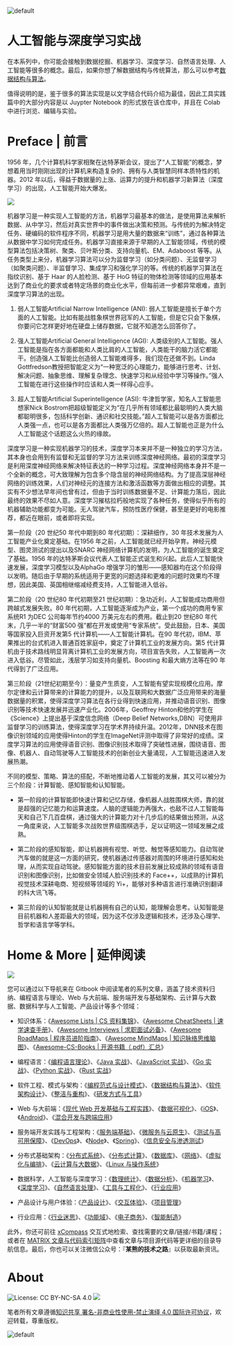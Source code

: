 ![default](https://user-images.githubusercontent.com/5803001/44629093-c753d900-a97c-11e8-8c16-9d0e96b149aa.png)

# 人工智能与深度学习实战

在本系列中，你可能会接触到数据挖掘、机器学习、深度学习、自然语言处理、人工智能等很多的概念。最后，如果你想了解数据结构与传统算法，那么可以参考[数据结构与算法](http://ngte-se.gitbook.io)。

值得说明的是，鉴于很多的算法实现是以文字结合代码介绍为最佳，因此工具实践篇中的大部分内容是以 Juypter Notebook 的形式放在该仓库中，并且在 Colab 中进行浏览、编辑与实验。

# Preface | 前言

1956 年，几个计算机科学家相聚在达特茅斯会议，提出了“人工智能”的概念，梦想着用当时刚刚出现的计算机来构造复杂的、拥有与人类智慧同样本质特性的机器。2012 年以后，得益于数据量的上涨、运算力的提升和机器学习新算法（深度学习）的出现，人工智能开始大爆发。

![](https://i.postimg.cc/26CpMVQK/image.png)

机器学习是一种实现人工智能的方法，机器学习最基本的做法，是使用算法来解析数据、从中学习，然后对真实世界中的事件做出决策和预测。与传统的为解决特定任务、硬编码的软件程序不同，机器学习是用大量的数据来“训练”，通过各种算法从数据中学习如何完成任务。机器学习直接来源于早期的人工智能领域，传统的模型算法包括决策树、聚类、贝叶斯分类、支持向量机、EM、Adaboost 等等。从任务类型上来分，机器学习算法可以分为监督学习（如分类问题）、无监督学习（如聚类问题）、半监督学习、集成学习和强化学习的等。传统的机器学习算法在指纹识别、基于 Haar 的人脸检测、基于 HoG 特征的物体检测等领域的应用基本达到了商业化的要求或者特定场景的商业化水平，但每前进一步都异常艰难，直到深度学习算法的出现。

1. 弱人工智能Artificial Narrow Intelligence (ANI): 弱人工智能是擅长于单个方面的人工智能。比如有能战胜象棋世界冠军的人工智能，但是它只会下象棋，你要问它怎样更好地在硬盘上储存数据，它就不知道怎么回答你了。

2. 强人工智能Artificial General Intelligence (AGI): 人类级别的人工智能。强人工智能是指在各方面都能和人类比肩的人工智能，人类能干的脑力活它都能干。创造强人工智能比创造弱人工智能难得多，我们现在还做不到。Linda Gottfredson教授把智能定义为“一种宽泛的心理能力，能够进行思考、计划、解决问题、抽象思维、理解复杂理念、快速学习和从经验中学习等操作。”强人工智能在进行这些操作时应该和人类一样得心应手。

3. 超人工智能Artificial Superintelligence (ASI): 牛津哲学家，知名人工智能思想家Nick Bostrom把超级智能定义为“在几乎所有领域都比最聪明的人类大脑都聪明很多，包括科学创新、通识和社交技能。”超人工智能可以是各方面都比人类强一点，也可以是各方面都比人类强万亿倍的。超人工智能也正是为什么人工智能这个话题这么火热的缘故。

深度学习是一种实现机器学习的技术，深度学习本来并不是一种独立的学习方法，其本身也会用到有监督和无监督的学习方法来训练深度神经网络。最初的深度学习是利用深度神经网络来解决特征表达的一种学习过程。深度神经网络本身并不是一个全新的概念，可大致理解为包含多个隐含层的神经网络结构。为了提高深层神经网络的训练效果，人们对神经元的连接方法和激活函数等方面做出相应的调整。其实有不少想法早年间也曾有过，但由于当时训练数据量不足、计算能力落后，因此最终的效果不尽如人意。深度学习摧枯拉朽般地实现了各种任务，使得似乎所有的机器辅助功能都变为可能。无人驾驶汽车，预防性医疗保健，甚至是更好的电影推荐，都近在眼前，或者即将实现。

第一阶段（20 世纪50 年代中期到80 年代初期）：深耕细作，30 年技术发展为人工智能产业化奠定基础。在1956 年之前，人工智能就已经开始孕育。神经元模型、图灵测试的提出以及SNARC 神经网络计算机的发明，为人工智能的诞生奠定了基础。1956 年的达特茅斯会议代表人工智能正式诞生和兴起。此后人工智能快速发展，深度学习模型以及AlphaGo 增强学习的雏形——感知器均在这个阶段得以发明。随后由于早期的系统适用于更宽的问题选择和更难的问题时效果均不理想，因此美国、英国相继缩减经费支持，人工智能进入低谷。

第二阶段（20 世纪80 年代初期至21 世纪初期）：急功近利，人工智能成功商用但跨越式发展失败。80 年代初期，人工智能逐渐成为产业，第一个成功的商用专家系统R1 为DEC 公司每年节约4000 万美元左右的费用。截止到20 世纪80 年代末，几乎一半的“财富500 强”都在开发或使用“专家系统”。受此鼓励，日本、美国等国家投入巨资开发第5 代计算机——人工智能计算机。在90 年代初，IBM、苹果推出的台式机进入普通百姓家庭中，奠定了计算机工业的发展方向。第5 代计算机由于技术路线明显背离计算机工业的发展方向，项目宣告失败，人工智能再一次进入低谷。尽管如此，浅层学习如支持向量机、Boosting 和最大熵方法等在90 年代得到了广泛应用。

第三阶段（21世纪初期至今）：量变产生质变，人工智能有望实现规模化应用。摩尔定律和云计算带来的计算能力的提升，以及互联网和大数据广泛应用带来的海量数据量的积累，使得深度学习算法在各行业得到快速应用，并推动语音识别、图像识别等技术快速发展并迅速产业化。2006年，Geoffrey Hinton和他的学生在《Science》上提出基于深度信念网络（Deep Belief Networks,DBN）可使用非监督学习的训练算法，使得深度学习在学术界持续升温。2012年，DNN技术在图像识别领域的应用使得Hinton的学生在ImageNet评测中取得了非常好的成绩。深度学习算法的应用使得语音识别、图像识别技术取得了突破性进展，围绕语音、图像、机器人、自动驾驶等人工智能技术的创新创业大量涌现，人工智能迅速进入发展热潮。

不同的模型、策略、算法的搭配，不断地推动着人工智能的发展，其又可以被分为三个阶段：计算智能、感知智能和认知智能。

- 第一阶段的计算智能即快速计算和记忆存储，像机器人战胜围棋大师，靠的就是超强的记忆能力和运算速度。人脑的逻辑能力再强大，也敌不过人工智能每天和自己下几百盘棋，通过强大的计算能力对十几步后的结果做出预测，从这一角度来说，人工智能多次战败世界级围棋选手，足以证明这一领域发展之成熟。

- 第二阶段的感知智能，即让机器拥有视觉、听觉、触觉等感知能力。自动驾驶汽车做的就是这一方面的研究，使机器通过传感器对周围的环境进行感知和处理，从而实现自动驾驶。感知智能方面的技术目前发展比较成熟的领域有语音识别和图像识别，比如做安全领域人脸识别技术的 Face++，以成熟的计算机视觉技术深耕电商、短视频等领域的 Yi+，能够对多种语言进行准确识别翻译的科大讯飞等。

- 第三阶段的认知智能就是让机器拥有自己的认知，能理解会思考。认知智能是目前机器和人差距最大的领域，因为这不仅涉及逻辑和技术，还涉及心理学、哲学和语言学等学科。

# Home & More | 延伸阅读

![](https://i.postimg.cc/CMDmg2SQ/image.png)

您可以通过以下导航来在 Gitbook 中阅读笔者的系列文章，涵盖了技术资料归纳、编程语言与理论、Web 与大前端、服务端开发与基础架构、云计算与大数据、数据科学与人工智能、产品设计等多个领域：

- 知识体系：《[Awesome Lists | CS 资料集锦](https://ngte-al.gitbook.io/i/)》、《[Awesome CheatSheets | 速学速查手册](https://ngte-ac.gitbook.io/i/)》、《[Awesome Interviews | 求职面试必备](https://github.com/wx-chevalier/Awesome-Interviews)》、《[Awesome RoadMaps | 程序员进阶指南](https://github.com/wx-chevalier/Awesome-RoadMaps)》、《[Awesome MindMaps | 知识脉络思维脑图](https://github.com/wx-chevalier/Awesome-MindMaps)》、《[Awesome-CS-Books | 开源书籍（.pdf）汇总](https://github.com/wx-chevalier/Awesome-CS-Books)》

- 编程语言：《[编程语言理论](https://ngte-pl.gitbook.io/i/)》、《[Java 实战](https://ngte-pl.gitbook.io/i/java/java)》、《[JavaScript 实战](https://ngte-pl.gitbook.io/i/javascript/javascript)》、《[Go 实战](https://ngte-pl.gitbook.io/i/go/go)》、《[Python 实战](https://ngte-pl.gitbook.io/i/python/python)》、《[Rust 实战](https://ngte-pl.gitbook.io/i/rust/rust)》

- 软件工程、模式与架构：《[编程范式与设计模式](https://ngte-se.gitbook.io/i/)》、《[数据结构与算法](https://ngte-se.gitbook.io/i/)》、《[软件架构设计](https://ngte-se.gitbook.io/i/)》、《[整洁与重构](https://ngte-se.gitbook.io/i/)》、《[研发方式与工具](https://ngte-se.gitbook.io/i/)》

* Web 与大前端：《[现代 Web 开发基础与工程实践](https://ngte-web.gitbook.io/i/)》、《[数据可视化](https://ngte-fe.gitbook.io/i/)》、《[iOS](https://ngte-fe.gitbook.io/i/)》、《[Android](https://ngte-fe.gitbook.io/i/)》、《[混合开发与跨端应用](https://ngte-fe.gitbook.io/i/)》

* 服务端开发实践与工程架构：《[服务端基础](https://ngte-be.gitbook.io/i/)》、《[微服务与云原生](https://ngte-be.gitbook.io/i/)》、《[测试与高可用保障](https://ngte-be.gitbook.io/i/)》、《[DevOps](https://ngte-be.gitbook.io/i/)》、《[Node](https://ngte-be.gitbook.io/i/)》、《[Spring](https://github.com/wx-chevalier/Spring-Series)》、《[信息安全与渗透测试](https://ngte-be.gitbook.io/i/)》

* 分布式基础架构：《[分布式系统](https://ngte-infras.gitbook.io/i/)》、《[分布式计算](https://ngte-infras.gitbook.io/i/)》、《[数据库](https://github.com/wx-chevalier/Database-Series)》、《[网络](https://ngte-infras.gitbook.io/i/)》、《[虚拟化与编排](https://ngte-infras.gitbook.io/i/)》、《[云计算与大数据](https://ngte-infras.gitbook.io/i/)》、《[Linux 与操作系统](https://github.com/wx-chevalier/Linux-Series)》

* 数据科学，人工智能与深度学习：《[数理统计](https://ngte-aidl.gitbook.io/i/)》、《[数据分析](https://ngte-aidl.gitbook.io/i/)》、《[机器学习](https://ngte-aidl.gitbook.io/i/)》、《[深度学习](https://ngte-aidl.gitbook.io/i/)》、《[自然语言处理](https://ngte-aidl.gitbook.io/i/)》、《[工具与工程化](https://ngte-aidl.gitbook.io/i/)》、《[行业应用](https://ngte-aidl.gitbook.io/i/)》

* 产品设计与用户体验：《[产品设计](https://ngte-pd.gitbook.io/i/)》、《[交互体验](https://ngte-pd.gitbook.io/i/)》、《[项目管理](https://ngte-pd.gitbook.io/i/)》

* 行业应用：《[行业迷思](https://github.com/wx-chevalier/Business-Series)》、《[功能域](https://github.com/wx-chevalier/Business-Series)》、《[电子商务](https://github.com/wx-chevalier/Business-Series)》、《[智能制造](https://github.com/wx-chevalier/Business-Series)》

此外，你还可前往 [xCompass](https://wx-chevalier.github.io/home/#/search) 交互式地检索、查找需要的文章/链接/书籍/课程；或者在 [MATRIX 文章与代码索引矩阵](https://github.com/wx-chevalier/Developer-Zero-To-Mastery)中查看文章与项目源代码等更详细的目录导航信息。最后，你也可以关注微信公众号：『**某熊的技术之路**』以获取最新资讯。

# About

![License: CC BY-NC-SA 4.0](https://img.shields.io/badge/License-CC%20BY--NC--SA%204.0-lightgrey.svg) ![](https://parg.co/bDm)

笔者所有文章遵循[知识共享 署名-非商业性使用-禁止演绎 4.0 国际许可协议](https://creativecommons.org/licenses/by-nc-nd/4.0/deed.zh)，欢迎转载，尊重版权。

![default](https://i.postimg.cc/y1QXgJ6f/image.png)
